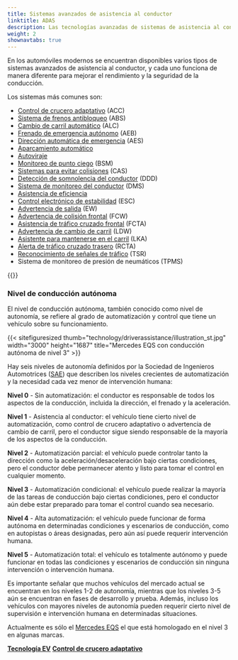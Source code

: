 ```yaml
---
title: Sistemas avanzados de asistencia al conductor
linktitle: ADAS
description: Las tecnologías avanzadas de sistemas de asistencia al conductor (ADAS) están diseñadas para ayudar a los conductores a operar sus vehículos de manera más segura y eficiente. EVKX.net le brinda detalles sobre los diferentes sistemas de los vehículos eléctricos.
weight: 2
shownavtabs: true
---
```

<!-- markdownlint-disable MD033 -->
En los automóviles modernos se encuentran disponibles varios tipos de sistemas avanzados de asistencia al conductor, y cada uno funciona de manera diferente para mejorar el rendimiento y la seguridad de la conducción.

Los sistemas más comunes son:

- [Control de crucero adaptativo](adaptivecruisecontrol/) (ACC)
- [Sistema de frenos antibloqueo](antilockbrakingsystem/) (ABS)
- [Cambio de carril automático](automatedlanechange/) (ALC)
- [Frenado de emergencia autónomo](automaticemergencybraking/) (AEB)
- [Dirección automática de emergencia](automaticemergencysteering/) (AES)
- [Aparcamiento automático](automaticparking/)
- [Autoviraje](autosteer/)
- [Monitoreo de punto ciego](blindspotmonitoring/) (BSM)
- [Sistemas para evitar colisiones](collisionavoidancesystems/) (CAS)
- [Detección de somnolencia del conductor](driverdrowsinessdetection/) (DDD)
- [Sistema de monitoreo del conductor](drivermonitoringsystem/) (DMS)
- [Asistencia de eficiencia](efficencyassist/)
- [Control electrónico de estabilidad](electronicstabilitycontrol/) (ESC)
- [Advertencia de salida](exitwarning/) (EW)
- [Advertencia de colisión frontal](forwardcollisionwarning/) (FCW)
- [Asistencia de tráfico cruzado frontal](frontcrosstrafficassist/) (FCTA)
- [Advertencia de cambio de carril](lanedeparturewarning/) (LDW)
- [Asistente para mantenerse en el carril](lanekeepingassist/) (LKA)
- [Alerta de tráfico cruzado trasero](rearcrosstrafficalert/) (RCTA)
- [Reconocimiento de señales de tráfico](trafficsignrecognition/) (TSR)
- Sistema de monitoreo de presión de neumáticos (TPMS)

{{<evkxdisplayaddarticle />}}

### Nivel de conducción autónoma

El nivel de conducción autónoma, también conocido como nivel de autonomía, se refiere al grado de automatización y control que tiene un vehículo sobre su funcionamiento.

{{< sitefiguresized thumb="technology/driverassistance/illustration_st.jpg" width="3000" height="1687" title="Mercedes EQS con conducción autónoma de nivel 3" >}}

Hay seis niveles de autonomía definidos por la Sociedad de Ingenieros Automotrices ([SAE](https://www.sae.org/)) que describen los niveles crecientes de automatización y la necesidad cada vez menor de intervención humana:

**Nivel 0** - Sin automatización: el conductor es responsable de todos los aspectos de la conducción, incluida la dirección, el frenado y la aceleración.

**Nivel 1** - Asistencia al conductor: el vehículo tiene cierto nivel de automatización, como control de crucero adaptativo o advertencia de cambio de carril, pero el conductor sigue siendo responsable de la mayoría de los aspectos de la conducción.

**Nivel 2** - Automatización parcial: el vehículo puede controlar tanto la dirección como la aceleración/desaceleración bajo ciertas condiciones, pero el conductor debe permanecer atento y listo para tomar el control en cualquier momento.

**Nivel 3** - Automatización condicional: el vehículo puede realizar la mayoría de las tareas de conducción bajo ciertas condiciones, pero el conductor aún debe estar preparado para tomar el control cuando sea necesario.

**Nivel 4** - Alta automatización: el vehículo puede funcionar de forma autónoma en determinadas condiciones y escenarios de conducción, como en autopistas o áreas designadas, pero aún así puede requerir intervención humana.

**Nivel 5** - Automatización total: el vehículo es totalmente autónomo y puede funcionar en todas las condiciones y escenarios de conducción sin ninguna intervención o intervención humana.

Es importante señalar que muchos vehículos del mercado actual se encuentran en los niveles 1-2 de autonomía, mientras que los niveles 3-5 aún se encuentran en fases de desarrollo y prueba. Además, incluso los vehículos con mayores niveles de autonomía pueden requerir cierto nivel de supervisión e intervención humana en determinadas situaciones.

Actualmente es sólo el [Mercedes EQS](../../models/mercedes/eqs/) el que está homologado en el nivel 3 en algunas marcas.

<div class="mt-3 mb-3">
     <a href="../" class="text-decoration-none text-black"><strong><i class="bi-arrow-left"></i> Tecnología EV</strong></a>
     <a href="adaptivecruisecontrol/" class="text-decoration-none text-black float-end"><strong>Control de crucero adaptativo <i class="bi-arrow-right"></i></strong></a>
</div>